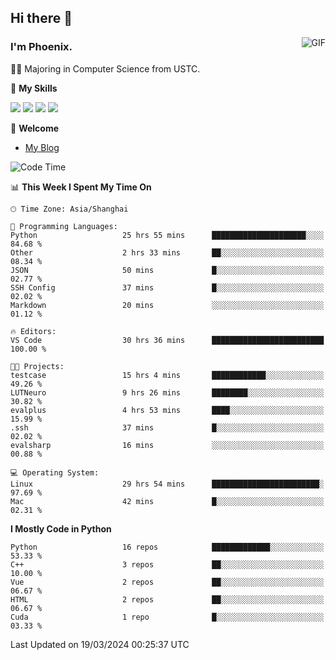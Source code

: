 ## Hi there 👋
<img align="right" alt="GIF" src="https://raw.githubusercontent.com/JoeyBling/JoeyBling/master/pic/pusheencode.gif" />

### I'm Phoenix.

👨‍🎓 Majoring in Computer Science from USTC.

🌟 **My Skills**

![](https://img.shields.io/badge/-Python-3e74a2?style=flat-square&logo=Python&logoColor=fff)
![](https://img.shields.io/badge/-C++-9f62a5?style=flat&logo=cplusplus&logoColor=white)
![](https://img.shields.io/badge/-Linux-185886?style=flat-square&logo=Linux&logoColor=fff)
![](https://img.shields.io/badge/-Rust-ff4136?style=flat-square&logo=Rust&logoColor=fff)

💬 **Welcome**

- [My Blog](https://ysy-phoenix.github.io/)

<!--START_SECTION:waka-->
![Code Time](http://img.shields.io/badge/Code%20Time-630%20hrs%2017%20mins-blue)

📊 **This Week I Spent My Time On** 

```text
🕑︎ Time Zone: Asia/Shanghai

💬 Programming Languages: 
Python                   25 hrs 55 mins      █████████████████████░░░░   84.68 % 
Other                    2 hrs 33 mins       ██░░░░░░░░░░░░░░░░░░░░░░░   08.34 % 
JSON                     50 mins             █░░░░░░░░░░░░░░░░░░░░░░░░   02.77 % 
SSH Config               37 mins             █░░░░░░░░░░░░░░░░░░░░░░░░   02.02 % 
Markdown                 20 mins             ░░░░░░░░░░░░░░░░░░░░░░░░░   01.12 % 

🔥 Editors: 
VS Code                  30 hrs 36 mins      █████████████████████████   100.00 % 

🐱‍💻 Projects: 
testcase                 15 hrs 4 mins       ████████████░░░░░░░░░░░░░   49.26 % 
LUTNeuro                 9 hrs 26 mins       ████████░░░░░░░░░░░░░░░░░   30.82 % 
evalplus                 4 hrs 53 mins       ████░░░░░░░░░░░░░░░░░░░░░   15.99 % 
.ssh                     37 mins             █░░░░░░░░░░░░░░░░░░░░░░░░   02.02 % 
evalsharp                16 mins             ░░░░░░░░░░░░░░░░░░░░░░░░░   00.88 % 

💻 Operating System: 
Linux                    29 hrs 54 mins      ████████████████████████░   97.69 % 
Mac                      42 mins             █░░░░░░░░░░░░░░░░░░░░░░░░   02.31 % 
```

**I Mostly Code in Python** 

```text
Python                   16 repos            █████████████░░░░░░░░░░░░   53.33 % 
C++                      3 repos             ██░░░░░░░░░░░░░░░░░░░░░░░   10.00 % 
Vue                      2 repos             ██░░░░░░░░░░░░░░░░░░░░░░░   06.67 % 
HTML                     2 repos             ██░░░░░░░░░░░░░░░░░░░░░░░   06.67 % 
Cuda                     1 repo              █░░░░░░░░░░░░░░░░░░░░░░░░   03.33 % 
```




 Last Updated on 19/03/2024 00:25:37 UTC
<!--END_SECTION:waka-->

<!--
**ysy-phoenix/ysy-phoenix** is a ✨ _special_ ✨ repository because its `README.md` (this file) appears on your GitHub profile.

Here are some ideas to get you started:

- 🔭 I’m currently working on ...
- 🌱 I’m currently learning ...
- 👯 I’m looking to collaborate on ...
- 🤔 I’m looking for help with ...
- 💬 Ask me about ...
- 📫 How to reach me: ...
- 😄 Pronouns: ...
- ⚡ Fun fact: ...
-->
